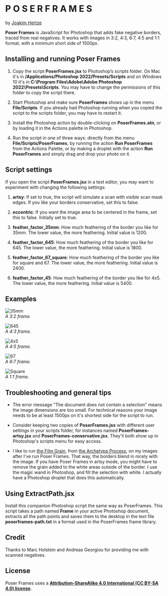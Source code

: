 P O S E R  F R A M E S
======================

by [Joakim Hertze](https://www.hertze.se)

**Poser Frames** is JavaScript for Photoshop that adds fake negative borders, traced from real negatives. It works with images in 3:2, 4:3, 6:7, 4:5 and 1:1 format, with a minimum short side of 1500px.


Installing and running Poser Frames
------------------------------------------------------------

1. Copy the script **PoserFrames.jsx** to Photoshop’s scripts folder. On Mac it's in **/Applications/Photoshop 2022/Presets/Scripts** and on Windows 10 it's in **C:\Program Files\Adobe\Adobe Photoshop 2022\Presets\Scripts**. You may have to change the permissions of this folder to copy the script there.

3. Start Photoshop and make sure **PoserFrames** shows up in the menu **File/Scripts**. If you already had Photoshop running when you copied the script to the scripts folder, you may have to restart it.

3. Install the Photoshop action by double-clicking on **PoserFrames.atn**, or by loading it in the Actions palette in Photoshop.

4. Run the script in one of three ways: directly from the menu **File/Scripts/PoserFrames**, by running the action **Run PoserFrames** from the Actions Palette, or by making a droplet with the action **Run PoserFrames** and simply drag and drop your photo on it.


Script settings
---------------

If you open the script **PoserFrames.jsx** in a text editor, you may want to experiment with changing the following settings:

1. **artsy**: If set to true, the script will simulate a scan with visible scan mask edges. If you like your borders conservative, set this to false.

2. **eccentric**: If you want the image area to be centered in the frame,  set this to false. Initially set to true.

3. **feather_factor_35mm**: How much feathering of the border you like for 35mm. The lower value, the more feathering. Initial value is 1200.

4. **feather_factor_645**: How much feathering of the border you like for 645. The lower value, the more feathering. Initial value is 1800.

5. **feather_factor_67_square**: How much feathering of the border you like for square and 67. The lower value, the more feathering. Initial value is 2400.

6. **feather_factor_45**: How much feathering of the border you like for 4x5. The lower value, the more feathering. Initial value is 5400. 


Examples
--------

![35mm](/examples/35mm.jpg) <br>
*A 3:2 frame.*

![645](/examples/645.jpg) <br>
*A 4:3 frame.*

![4x5](/examples/45.jpg) <br>
*A 4:5 frame.*

![67](/examples/67.jpg) <br>
*A 6:7 frame.*

![Square](/examples/square.jpg) <br>
*A 1:1 frame.*


Troubleshooting and general tips
--------------------------------

- The error message "The document does not contain a selection" means the image dimensions are too small. For technical reasons your image needs to be at least 1500px on it's shortest side for the script to run.

- Consider keeping two copies of **PoserFrames.jsx** with different user settings in your scripts folder, for instances named **PoserFrames-artsy.jsx** and **PoserFrames-conservative.jsx**. They'll both show up in Photoshop's scripts menu for easy access.

- I like to run [the Film Grain](https://thearchetypeprocess.com/collections/adobe-photoshop-actions/products/the-film-grain), from [the Archetype Process](https://thearchetypeprocess.com), on my images after I've run Poser Frames. That way, the borders blend in nicely with the image. If you have Poser Frames in artsy mode, you might have to remove the grain added to the white areas outside of the border. I use the magic wand in Photoshop, and fill the selection with white. I actually have a Photoshop droplet that does this automatically.


Using ExtractPath.jsx
---------------------

Install this companion Photoshop script the same way as PoserFrames. This script takes a path named **Frame** in your active Photoshop document, extracts all the path points and saves them to the desktop in the text file **poserframes-path.txt** in a format used in the PoserFrames frame library.



Credit
------

Thanks to Marc Holstein and Andreas Georgiou for providing me with scanned negatives.


License
-------

Poser Frames uses a [**Attribution-ShareAlike 4.0 International (CC BY-SA 4.0) license**](https://creativecommons.org/licenses/by-sa/4.0/).
